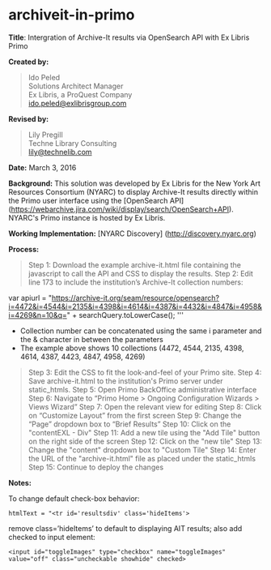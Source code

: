 # archiveit-in-primo
**Title**: Intergration of Archive-It results via OpenSearch API with Ex Libris Primo 

**Created by:**
> Ido Peled<br/>
> Solutions Architect Manager<br/>
> Ex Libris, a ProQuest Company <br/>
> ido.peled@exlibrisgroup.com <br/>

**Revised by:**
> Lily Pregill <br/>
> Techne Library Consulting <br/>
> lily@technelib.com <br/>

**Date:** March 3, 2016

**Background:** This solution was developed by Ex Libris for the New York Art Resources Consortium (NYARC) to display Archive-It results directly within the Primo user interface using the [OpenSearch API] (https://webarchive.jira.com/wiki/display/search/OpenSearch+API). NYARC's Primo instance is hosted by Ex Libris.

**Working Implementation:** [NYARC Discovery] (http://discovery.nyarc.org)

**Process:**

> Step 1: Download the example archive-it.html file containing the javascript to call the API and CSS to display the results.
> Step 2: Edit line 173 to include the institution’s Archive-It collection numbers:


var apiurl = "https://archive-it.org/seam/resource/opensearch?i=4472&i=4544&i=2135&i=4398&i=4614&i=4387&i=4432&i=4847&i=4958&i=4269&n=10&q=" + searchQuery.toLowerCase();
'''

- Collection number can be concatenated using the same i parameter and the & character in between the parameters
- The example above shows 10 collections (4472, 4544, 2135, 4398, 4614, 4387, 4423, 4847, 4958, 4269)

> Step 3: Edit the CSS to fit the look-and-feel of your Primo site.
> Step 4: Save archive-it.html to the institution's Primo server under static_htmls.
> Step 5: Open Primo BackOffice administrative interface
> Step 6: Navigate to “Primo Home > Ongoing Configuration Wizards > Views Wizard”
> Step 7: Open the relevant view for editing
> Step 8: Click on “Customize Layout” from the first screen
> Step 9: Change the “Page” dropdown box to “Brief Results”
> Step 10: Click on the "contentEXL - Div"
> Step 11: Add a new tile using the "Add Tile" button on the right side of the screen
> Step 12: Click on the "new tile"
> Step 13: Change the "content" dropdown box to "Custom Tile"
> Step 14: Enter the URL of the "archive-it.html" file as placed under the static_htmls
> Step 15: Continue to deploy the changes

**Notes:**

To change default check-box behavior:

```
htmlText = "<tr id='resultsdiv' class='hideItems'>
```

remove class=’hideItems’ to default to displaying AIT results; also add checked to input element:

```
<input id="toggleImages" type="checkbox" name="toggleImages" value="off" class="uncheckable showhide" checked>
```
